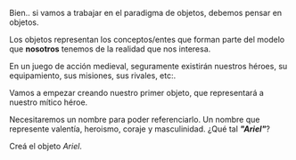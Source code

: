 Bien.. si vamos a trabajar en el paradigma de objetos, debemos pensar en objetos.

Los objetos representan los conceptos/entes que forman parte del modelo que **nosotros** tenemos de la realidad que nos interesa. 

En un juego de acción medieval, seguramente existirán nuestros héroes, su equipamiento, sus misiones, sus rivales, etc:.

Vamos a empezar creando nuestro primer objeto, que representará a nuestro mítico héroe. 

Necesitaremos un nombre para poder referenciarlo. Un nombre que represente valentía, heroismo, coraje y masculinidad. ¿Qué tal ***"Ariel"***? 

Creá el objeto _Ariel_.